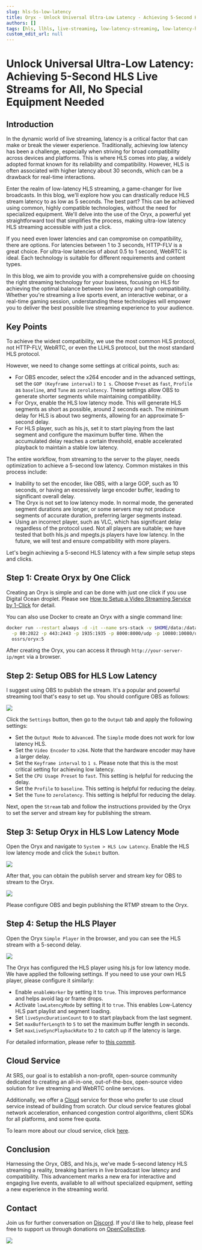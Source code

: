 ```yaml
---
slug: hls-5s-low-latency
title: Oryx - Unlock Universal Ultra-Low Latency - Achieving 5-Second HLS Live Streams for All - No Special Equipment Needed
authors: []
tags: [hls, llhls, live-streaming, low-latency-streaming, low-latency-hls]
custom_edit_url: null
---
```


# Unlock Universal Ultra-Low Latency: Achieving 5-Second HLS Live Streams for All, No Special Equipment Needed

## Introduction

In the dynamic world of live streaming, latency is a critical factor that can make or break the viewer experience. 
Traditionally, achieving low latency has been a challenge, especially when striving for broad compatibility across 
devices and platforms. This is where HLS comes into play, a widely adopted format known for its reliability and 
compatibility. However, HLS is often associated with higher latency about 30 seconds, which can be a drawback for 
real-time interactions.

<!--truncate-->

Enter the realm of low-latency HLS streaming, a game-changer for live broadcasts. In this blog, we'll explore how 
you can drastically reduce HLS stream latency to as low as 5 seconds. The best part? This can be achieved using 
common, highly compatible technologies, without the need for specialized equipment. We'll delve into the use of 
the Oryx, a powerful yet straightforward tool that simplifies the process, making ultra-low latency HLS 
streaming accessible with just a click.

If you need even lower latencies and can compromise on compatibility, there are options. For latencies between 
1 to 3 seconds, HTTP-FLV is a great choice. For ultra-low latencies of about 0.5 to 1 second, WebRTC is ideal. 
Each technology is suitable for different requirements and content types.

In this blog, we aim to provide you with a comprehensive guide on choosing the right streaming technology for your 
business, focusing on HLS for achieving the optimal balance between low latency and high compatibility. Whether 
you're streaming a live sports event, an interactive webinar, or a real-time gaming session, understanding these 
technologies will empower you to deliver the best possible live streaming experience to your audience.

## Key Points

To achieve the widest compatibility, we use the most common HLS protocol, not HTTP-FLV, WebRTC, or even the LLHLS 
protocol, but the most standard HLS protocol.

However, we need to change some settings at critical points, such as:

* For OBS encoder, select the x264 encoder and in the advanced settings, set the `GOP (Keyframe interval)` to `1 s`. Choose `Preset` as `fast`, `Profile` as `baseline`, and `Tune` as `zerolatency`. These settings allow OBS to generate shorter segments while maintaining compatibility.
* For Oryx, enable the HLS low latency mode. This will generate HLS segments as short as possible, around 2 seconds each. The minimum delay for HLS is about two segments, allowing for an approximate 5-second delay.
* For HLS player, such as hls.js, set it to start playing from the last segment and configure the maximum buffer time. When the accumulated delay reaches a certain threshold, enable accelerated playback to maintain a stable low latency.

The entire workflow, from streaming to the server to the player, needs optimization to achieve a 5-second low 
latency. Common mistakes in this process include:

* Inability to set the encoder, like OBS, with a large GOP, such as 10 seconds, or having an excessively large encoder buffer, leading to significant overall delay.
* The Oryx is not set to low latency mode. In normal mode, the generated segment durations are longer, or some servers may not produce segments of accurate duration, preferring larger segments instead.
* Using an incorrect player, such as VLC, which has significant delay regardless of the protocol used. Not all players are suitable; we have tested that both hls.js and mpegts.js players have low latency. In the future, we will test and ensure compatibility with more players.

Let's begin achieving a 5-second HLS latency with a few simple setup steps and clicks.

## Step 1: Create Oryx by One Click

Creating an Oryx is simple and can be done with just one click if you use Digital Ocean droplet.
Please see [How to Setup a Video Streaming Service by 1-Click](./2022-04-09-Oryx-Tutorial.md) for detail.

You can also use Docker to create an Oryx with a single command line:

```bash
docker run --restart always -d -it --name srs-stack -v $HOME/data:/data \
  -p 80:2022 -p 443:2443 -p 1935:1935 -p 8000:8000/udp -p 10080:10080/udp \
  ossrs/oryx:5
```

After creating the Oryx, you can access it through `http://your-server-ip/mgmt` via a browser.

## Step 2: Setup OBS for HLS Low Latency

I suggest using OBS to publish the stream. It's a popular and powerful streaming tool that's easy to set up. 
You should configure OBS as follows:

![](/img/blog-2024-01-06-01.png)

Click the `Settings` button, then go to the `Output` tab and apply the following settings:

* Set the `Output Mode` to `Advanced`. The `Simple` mode does not work for low latency HLS.
* Set the `Video Encoder` to `x264`. Note that the hardware encoder may have a larger delay.
* Set the `Keyframe interval` to `1 s`. Please note that this is the most critical setting for achieving low latency.
* Set the `CPU Usage Preset` to `fast`. This setting is helpful for reducing the delay.
* Set the `Profile` to `baseline`. This setting is helpful for reducing the delay.
* Set the `Tune` to `zerolatency`. This setting is helpful for reducing the delay.

Next, open the `Stream` tab and follow the instructions provided by the Oryx to set the server and 
stream key for publishing the stream.

## Step 3: Setup Oryx in HLS Low Latency Mode

Open the Oryx and navigate to `System > HLS Low Latency`. Enable the HLS low latency mode and 
click the `Submit` button.

![](/img/blog-2024-01-06-02.png)

After that, you can obtain the publish server and stream key for OBS to stream to the Oryx.

![](/img/blog-2024-01-06-03.png)

Please configure OBS and begin publishing the RTMP stream to the Oryx.

## Step 4: Setup the HLS Player

Open the Oryx `Simple Player` in the browser, and you can see the HLS stream with a 5-second delay.

![](/img/blog-2024-01-06-04.png)

The Oryx has configured the HLS player using hls.js for low latency mode. We have applied the following 
settings. If you need to use your own HLS player, please configure it similarly:

* Enable `enableWorker` by setting it to `true`. This improves performance and helps avoid lag or frame drops.
* Activate `lowLatencyMode` by setting it to `true`. This enables Low-Latency HLS part playlist and segment loading.
* Set `liveSyncDurationCount` to `0` to start playback from the last segment.
* Set `maxBufferLength` to `5` to set the maximum buffer length in seconds.
* Set `maxLiveSyncPlaybackRate` to `2` to catch up if the latency is large.

For detailed information, please refer to [this commit](https://github.com/ossrs/oryx/commit/a6b709f516da3c7f36f5c3c599142296148187ee#diff-06095ca53f7d88e4f592f1a432030f541adf2060cb2dfc6c4efd86cd9f074820R40).

## Cloud Service

At SRS, our goal is to establish a non-profit, open-source community dedicated to creating an all-in-one,
out-of-the-box, open-source video solution for live streaming and WebRTC online services.

Additionally, we offer a [Cloud](../cloud) service for those who prefer to use cloud service instead of building from
scratch. Our cloud service features global network acceleration, enhanced congestion control algorithms,
client SDKs for all platforms, and some free quota.

To learn more about our cloud service, click [here](../cloud).

## Conclusion

Harnessing the Oryx, OBS, and hls.js, we've made 5-second latency HLS streaming a reality, breaking barriers in live 
broadcast low latency and compatibility. This advancement marks a new era for interactive and engaging 
live events, available to all without specialized equipment, setting a new experience in the streaming world.

## Contact

Join us for further conversation on [Discord](https://discord.gg/bQUPDRqy79). If you'd like to help, please 
feel free to support us through donations on [OpenCollective](https://opencollective.com/srs-server).

![](https://ossrs.io/gif/v1/sls.gif?site=ossrs.io&path=/lts/blog-en/2024-01-06-HLS-5s-Low-Latency)
